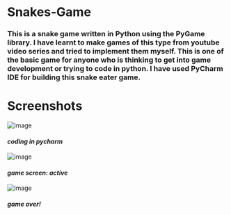 # Snakes-Game
### This is a snake game written in Python using the PyGame library. I have learnt to make games of this type from youtube video series and tried to implement them myself. This is one of the basic game for anyone who is thinking to get into game development or trying to code in python. I have used PyCharm IDE for building this snake eater game.
# Screenshots
![image](https://user-images.githubusercontent.com/66882470/106262080-7f6dc600-6248-11eb-8315-f6db2afe14c4.png)
#### ***coding in pycharm***
![image](https://user-images.githubusercontent.com/66882470/106262466-12a6fb80-6249-11eb-93b8-db9b6c91053d.png)
#### ***game screen: active***
![image](https://user-images.githubusercontent.com/66882470/106262662-5c8fe180-6249-11eb-8319-72dd846098fc.png)
#### ***game over!***
